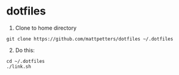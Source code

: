 # dotfiles

1. Clone to home directory

`git clone https://github.com/mattpetters/dotfiles ~/.dotfiles`

2. Do this:

```shell
cd ~/.dotfiles
./link.sh
```
